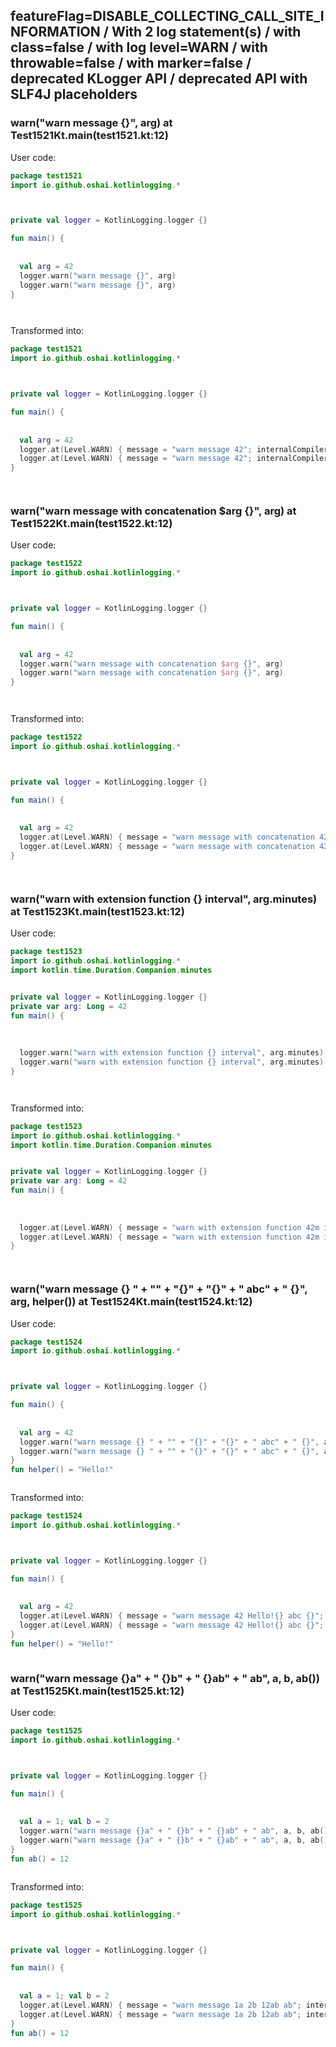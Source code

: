 ## featureFlag=DISABLE_COLLECTING_CALL_SITE_INFORMATION / With 2 log statement(s) / with class=false / with log level=WARN / with throwable=false / with marker=false / deprecated KLogger API / deprecated API with SLF4J placeholders



###  warn("warn message {}", arg) at Test1521Kt.main(test1521.kt:12)

User code:
```kotlin
package test1521
import io.github.oshai.kotlinlogging.*



private val logger = KotlinLogging.logger {}

fun main() {
  
  
  val arg = 42
  logger.warn("warn message {}", arg)
  logger.warn("warn message {}", arg)
}




```
  
Transformed into:
```kotlin
package test1521
import io.github.oshai.kotlinlogging.*



private val logger = KotlinLogging.logger {}

fun main() {
  
  
  val arg = 42
  logger.at(Level.WARN) { message = "warn message 42"; internalCompilerData = KLoggingEventBuilder.InternalCompilerData(messageTemplate = "\"warn message {}\"")
  logger.at(Level.WARN) { message = "warn message 42"; internalCompilerData = KLoggingEventBuilder.InternalCompilerData(messageTemplate = "\"warn message {}\"")
}




```

###  warn("warn message with concatenation $arg {}", arg) at Test1522Kt.main(test1522.kt:12)

User code:
```kotlin
package test1522
import io.github.oshai.kotlinlogging.*



private val logger = KotlinLogging.logger {}

fun main() {
  
  
  val arg = 42
  logger.warn("warn message with concatenation $arg {}", arg)
  logger.warn("warn message with concatenation $arg {}", arg)
}




```
  
Transformed into:
```kotlin
package test1522
import io.github.oshai.kotlinlogging.*



private val logger = KotlinLogging.logger {}

fun main() {
  
  
  val arg = 42
  logger.at(Level.WARN) { message = "warn message with concatenation 42 42"; internalCompilerData = KLoggingEventBuilder.InternalCompilerData(messageTemplate = "\"warn message with concatenation $arg {}\"")
  logger.at(Level.WARN) { message = "warn message with concatenation 42 42"; internalCompilerData = KLoggingEventBuilder.InternalCompilerData(messageTemplate = "\"warn message with concatenation $arg {}\"")
}




```

###  warn("warn with extension function {} interval", arg.minutes) at Test1523Kt.main(test1523.kt:12)

User code:
```kotlin
package test1523
import io.github.oshai.kotlinlogging.*
import kotlin.time.Duration.Companion.minutes


private val logger = KotlinLogging.logger {}
private var arg: Long = 42
fun main() {
  
  
  
  logger.warn("warn with extension function {} interval", arg.minutes)
  logger.warn("warn with extension function {} interval", arg.minutes)
}




```
  
Transformed into:
```kotlin
package test1523
import io.github.oshai.kotlinlogging.*
import kotlin.time.Duration.Companion.minutes


private val logger = KotlinLogging.logger {}
private var arg: Long = 42
fun main() {
  
  
  
  logger.at(Level.WARN) { message = "warn with extension function 42m interval"; internalCompilerData = KLoggingEventBuilder.InternalCompilerData(messageTemplate = "\"warn with extension function {} interval\"")
  logger.at(Level.WARN) { message = "warn with extension function 42m interval"; internalCompilerData = KLoggingEventBuilder.InternalCompilerData(messageTemplate = "\"warn with extension function {} interval\"")
}




```

###  warn("warn message {} " + "" + "{}" + "{}" + " abc" + " {}", arg, helper()) at Test1524Kt.main(test1524.kt:12)

User code:
```kotlin
package test1524
import io.github.oshai.kotlinlogging.*



private val logger = KotlinLogging.logger {}

fun main() {
  
  
  val arg = 42
  logger.warn("warn message {} " + "" + "{}" + "{}" + " abc" + " {}", arg, helper())
  logger.warn("warn message {} " + "" + "{}" + "{}" + " abc" + " {}", arg, helper())
}
fun helper() = "Hello!"



```
  
Transformed into:
```kotlin
package test1524
import io.github.oshai.kotlinlogging.*



private val logger = KotlinLogging.logger {}

fun main() {
  
  
  val arg = 42
  logger.at(Level.WARN) { message = "warn message 42 Hello!{} abc {}"; internalCompilerData = KLoggingEventBuilder.InternalCompilerData(messageTemplate = "\"warn message {} \" + \"\" + \"{}\" + \"{}\" + \" abc\" + \" {}\"")
  logger.at(Level.WARN) { message = "warn message 42 Hello!{} abc {}"; internalCompilerData = KLoggingEventBuilder.InternalCompilerData(messageTemplate = "\"warn message {} \" + \"\" + \"{}\" + \"{}\" + \" abc\" + \" {}\"")
}
fun helper() = "Hello!"



```

###  warn("warn message {}a" + " {}b" + " {}ab" + " ab", a, b, ab()) at Test1525Kt.main(test1525.kt:12)

User code:
```kotlin
package test1525
import io.github.oshai.kotlinlogging.*



private val logger = KotlinLogging.logger {}

fun main() {
  
  
  val a = 1; val b = 2
  logger.warn("warn message {}a" + " {}b" + " {}ab" + " ab", a, b, ab())
  logger.warn("warn message {}a" + " {}b" + " {}ab" + " ab", a, b, ab())
}
fun ab() = 12



```
  
Transformed into:
```kotlin
package test1525
import io.github.oshai.kotlinlogging.*



private val logger = KotlinLogging.logger {}

fun main() {
  
  
  val a = 1; val b = 2
  logger.at(Level.WARN) { message = "warn message 1a 2b 12ab ab"; internalCompilerData = KLoggingEventBuilder.InternalCompilerData(messageTemplate = "\"warn message {}a\" + \" {}b\" + \" {}ab\" + \" ab\"")
  logger.at(Level.WARN) { message = "warn message 1a 2b 12ab ab"; internalCompilerData = KLoggingEventBuilder.InternalCompilerData(messageTemplate = "\"warn message {}a\" + \" {}b\" + \" {}ab\" + \" ab\"")
}
fun ab() = 12



```
